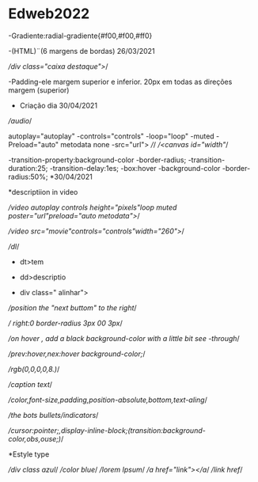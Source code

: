 # Edweb2022

-Gradiente:radial-gradiente{#f00,#f00,#ff0}

-(HTML)¨(6 margens de bordas) 26/03/2021

*/div class="caixa destaque">*/

-Padding-ele margem superior e inferior.
20px em todas as direções margem (superior)

* Criação dia 30/04/2021

*/audio*/

autoplay="autoplay"
-controls="controls"
-loop="loop"
-muted
-Preload="auto" metodata none
-src="url">
*/</audio>*/
*/<canvas id="width"*/

-transition-property:background-color
-border-radius;
-transition-duration:25;
-transition-delay:1es;
-box:hover
-background-color
-border-radius:50%;
*30/04/2021

*descriptiion in video

*/video autoplay controls height="pixels"loop muted poster="url"preload="auto metodata">*/

*/video src="movie"controls="controls"width="260">*/

*/dl*/

* dt>tem</dt>

* dd>descriptio</dd>

* div class=" alinhar"></div>

*/position the "next buttom" to the right*/

*/ right:0 border-radius 3px 00 3px*/

*/on hover , add a black background-color with a little bit see -through*/

*/prev:hover,nex:hover background-color;*/

*/rgb(0,0,0,0,8.)*/

*/caption text*/

*/color,font-size,padding,position-absolute,bottom,text-aling*/

*/the bots bullets/indicators*/

*/cursor:pointer;,display-inline-block;(transition:background-color,obs,ouse;)*/

*Estyle type

*/div class azul*/
*/color blue*/
*/lorem Ipsum*/
*/a href="link"></a*/
*/link href*/
